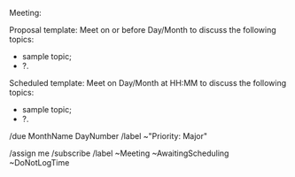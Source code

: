Meeting:

Proposal template:
Meet on or before Day/Month to discuss the following topics:
* sample topic;
* ?.

Scheduled template:
Meet on Day/Month at HH:MM to discuss the following topics:
* sample topic;
* ?.

/due MonthName DayNumber
/label ~"Priority: Major"

/assign me
/subscribe
/label ~Meeting ~AwaitingScheduling ~DoNotLogTime
